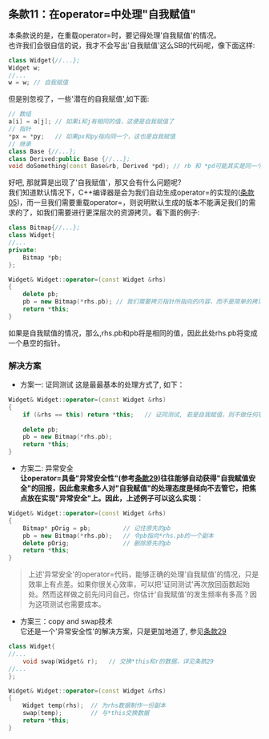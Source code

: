 ## 条款11：在operator=中处理"自我赋值"
本条款说的是，在重载operator=时，要记得处理'自我赋值'的情况。  
也许我们会很自信的说，我才不会写出'自我赋值'这么SB的代码呢，像下面这样:  
```cpp
class Widget{//...};
Widget w;
//...
w = w; // 自我赋值
```
但是别忽视了，一些'潜在的自我赋值',如下面:  
```cpp
// 数组
a[i] = a[j]; // 如果i和j有相同的值，这便是自我赋值了
// 指针
*px = *py;   // 如果px和py指向同一个，这也是自我赋值
// 继承
class Base {//...};
class Derived:public Base {//...};
void doSomething(const Base&rb, Derived *pd); // rb 和 *pd可能其实是同一个对象
```
好吧, 那就算是出现了'自我赋值'，那又会有什么问题呢?  
我们知道默认情况下，C++编译器是会为我们自动生成operator=的实现的([条款05](https://github.com/cjdao/EffectiveCpp/blob/master/part2/item05.md))，而一旦我们需要重载operator=，则说明默认生成的版本不能满足我们的需求的了，如我们需要进行更深层次的资源拷贝。看下面的例子:  
```cpp
class Bitmap{//...};
class Widget{
//...
private:
    Bitmap *pb;
};

Widget& Widget::operator=(const Widget &rhs)
{
    delete pb;
    pb = new Bitmap(*rhs.pb); // 我们需要拷贝指针所指向的内容，而不是简单的拷贝指针
    return *this;
}
```
如果是自我赋值的情况，那么,rhs.pb和pb将是相同的值，因此此处rhs.pb将变成一个悬空的指针。

### 解决方案
* 方案一: 证同测试 
这是最最基本的处理方式了, 如下：  
```cpp
Widget& Widget::operator=(const Widget &rhs)
{
    if (&rhs == this) return *this;   // 证同测试, 若是自我赋值，则不做任何事
    
    delete pb;
    pb = new Bitmap(*rhs.pb);
    return *this;
}
```

* 方案二: 异常安全  
**让operator=具备"异常安全性"(参考[条款29]())往往能够自动获得"自我赋值安全"的回报，因此愈来愈多人对"自我赋值"的处理态度是倾向不去管它，把焦点放在实现"异常安全"上。因此，上述例子可以这么实现：**    
```cpp
Widget& Widget::operator=(const Widget &rhs)
{
    Bitmap* pOrig = pb;         // 记住原先的pb
    pb = new Bitmap(*rhs.pb);   // 令pb指向*rhs.pb的一个副本
    delete pOrig;               // 删除原先的pb
    return *this;
}
```
> 上述'异常安全'的operator=代码，能够正确的处理'自我赋值'的情况，只是效率上有点差。如果你很关心效率，可以把'证同测试'再次放回函数起始处。然而这样做之前先问问自己，你估计'自我赋值'的发生频率有多高？因为这项测试也需要成本。 

* 方案三：copy and swap技术  
它还是一个'异常安全性'的解决方案，只是更加地道了, 参见[条款29]()
```cpp
class Widget{
//...
    void swap(Widget& r);   // 交换*this和r的数据，详见条款29
//...
};

Widget& Widget::operator=(const Widget &rhs)
{
    Widget temp(rhs);  // 为rhs数据制作一份副本
    swap(temp);        // 与*this交换数据
    return *this;
}
```
